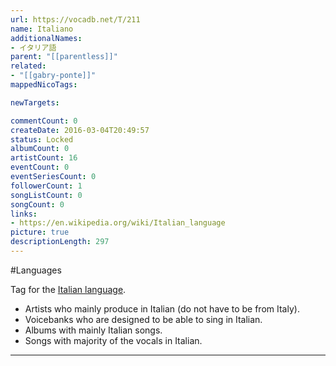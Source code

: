 ```yaml
---
url: https://vocadb.net/T/211
name: Italiano
additionalNames: 
- イタリア語
parent: "[[parentless]]"
related:
- "[[gabry-ponte]]"
mappedNicoTags:

newTargets:

commentCount: 0
createDate: 2016-03-04T20:49:57
status: Locked
albumCount: 0
artistCount: 16
eventCount: 0
eventSeriesCount: 0
followerCount: 1
songListCount: 0
songCount: 0
links: 
- https://en.wikipedia.org/wiki/Italian_language
picture: true
descriptionLength: 297
---
```


#Languages

Tag for the [Italian language](https://en.wikipedia.org/wiki/Italian_language).

- Artists who mainly produce in Italian (do not have to be from Italy).
- Voicebanks who are designed to be able to sing in Italian.
- Albums with mainly Italian songs.
- Songs with majority of the vocals in Italian.

---

